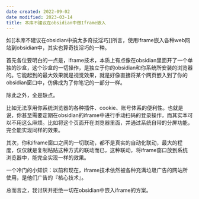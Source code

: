 ```yaml
---
date created: 2022-09-02
date modified: 2023-03-14
title: 本库不建议在obsidian中做Iframe嵌入
---
```

如[[本库不建议在obsidian中搞太多奇技淫巧]]所言，使用Iframe嵌入各种web网站到obsidian中，其实也算奇技淫巧的一种。

首先各位要明白的一点是，iframe技术，本质上有点像在obsidian里面开了一个单独的沙盒，这个沙盒的一切操作，是独立于你的obsidian和你系统所安装的浏览器的。它能起到的最大效果就是视觉效果，就是好像直接将某个网页嵌入到了你的obsidian窗口中，仿佛成为了你笔记的一部分一样。

除此之外，全是缺点。

比如无法享用你系统浏览器的各种插件、cookie、账号体系的便利性。也就是说，你甚至需要定期在obsidian的iframe中进行手动扫码的登录操作，而其实本可以不用这么麻烦。比如将这个页面开在浏览器里面，并通过系统自带的分屏功能，完全能实现同样的效果。

其次，你和iframe窗口之间的一切联动，都不是真实的自动化联动，最大的程度，仅仅就是复制粘贴这种方式的联动而已，这种联动，将iframe窗口放到系统浏览器中，能完全实现一样的效果。

一个冷门的小知识：以前和现在，iframe技术依然被各种充满垃圾广告的网站所使用，是他们广告的『核心技术』。

总而言之，我讨厌并拒绝一切在obsidian中嵌入iframe的方案。